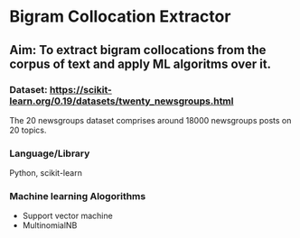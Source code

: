 # Bigram Collocation Extractor

## Aim: To extract bigram collocations from the corpus of text and apply ML algoritms over it.

### Dataset: https://scikit-learn.org/0.19/datasets/twenty_newsgroups.html

The 20 newsgroups dataset comprises around 18000 newsgroups posts on 20 topics.

### Language/Library
Python, scikit-learn

### Machine learning Alogorithms
- Support vector machine
- MultinomialNB
